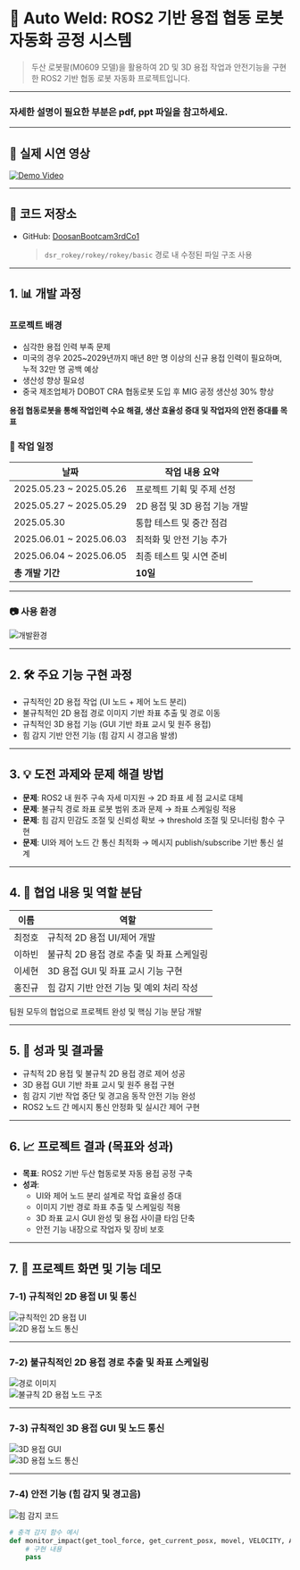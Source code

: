 # 🤖 Auto Weld: ROS2 기반 용접 협동 로봇 자동화 공정 시스템

> 두산 로봇팔(M0609 모델)을 활용하여 2D 및 3D 용접 작업과 안전기능을 구현한 ROS2 기반 협동 로봇 자동화 프로젝트입니다.

---

### 자세한 설명이 필요한 부분은 pdf, ppt 파일을 참고하세요.

---

## 🎥 실제 시연 영상  
[![Demo Video](https://img.youtube.com/vi/wykA4MYREYk/0.jpg)](https://youtu.be/wykA4MYREYk)


---

## 📑 코드 저장소  
- GitHub: [DoosanBootcam3rdCo1](https://github.com/ROKEY-SPARK/DoosanBootcam3rdCo1.git)  
  > `dsr_rokey/rokey/rokey/basic` 경로 내 수정된 파일 구조 사용

---

## 1. 📊 개발 과정

### 프로젝트 배경

  - 심각한 용접 인력 부족 문제  
  - 미국의 경우 2025~2029년까지 매년 8만 명 이상의 신규 용접 인력이 필요하며, 누적 32만 명 공백 예상  
  - 생산성 향상 필요성  
  - 중국 제조업체가 DOBOT CRA 협동로봇 도입 후 MIG 공정 생산성 30% 향상

**용접 협동로봇을 통해 작업인력 수요 해결, 생산 효율성 증대 및 작업자의 안전 증대를 목표**

### 📅 작업 일정

| 날짜                  | 작업 내용 요약                  |
|-----------------------|-------------------------------|
| 2025.05.23 ~ 2025.05.26 | 프로젝트 기획 및 주제 선정        |
| 2025.05.27 ~ 2025.05.29 | 2D 용접 및 3D 용접 기능 개발     |
| 2025.05.30             | 통합 테스트 및 중간 점검           |
| 2025.06.01 ~ 2025.06.03 | 최적화 및 안전 기능 추가           |
| 2025.06.04 ~ 2025.06.05 | 최종 테스트 및 시연 준비           |
| **총 개발 기간**        | **10일**                       |

---

### 📷 사용 환경

![개발환경](images/사용환경.png)

---

## 2. 🛠 주요 기능 구현 과정

- 규칙적인 2D 용접 작업 (UI 노드 + 제어 노드 분리)  
- 불규칙적인 2D 용접 경로 이미지 기반 좌표 추출 및 경로 이동  
- 규칙적인 3D 용접 기능 (GUI 기반 좌표 교시 및 원주 용접)  
- 힘 감지 기반 안전 기능 (힘 감지 시 경고음 발생)

---

## 3. 💡 도전 과제와 문제 해결 방법

- **문제**: ROS2 내 원주 구속 자세 미지원 → 2D 좌표 세 점 교시로 대체  
- **문제**: 불규칙 경로 좌표 로봇 범위 초과 문제 → 좌표 스케일링 적용  
- **문제**: 힘 감지 민감도 조절 및 신뢰성 확보 → threshold 조절 및 모니터링 함수 구현  
- **문제**: UI와 제어 노드 간 통신 최적화 → 메시지 publish/subscribe 기반 통신 설계

---

## 4. 👥 협업 내용 및 역할 분담

| 이름   | 역할                      |
|--------|---------------------------|
| 최정호 | 규칙적 2D 용접 UI/제어 개발 |
| 이하빈 | 불규칙 2D 용접 경로 추출 및 좌표 스케일링 |
| 이세현 | 3D 용접 GUI 및 좌표 교시 기능 구현  |
| 홍진규 | 힘 감지 기반 안전 기능 및 예외 처리 작성 |

팀원 모두의 협업으로 프로젝트 완성 및 핵심 기능 분담 개발

---

## 5. 🎯 성과 및 결과물

- 규칙적 2D 용접 및 불규칙 2D 용접 경로 제어 성공  
- 3D 용접 GUI 기반 좌표 교시 및 원주 용접 구현  
- 힘 감지 기반 작업 중단 및 경고음 동작 안전 기능 완성  
- ROS2 노드 간 메시지 통신 안정화 및 실시간 제어 구현

---

## 6. 📈 프로젝트 결과 (목표와 성과)

- **목표**: ROS2 기반 두산 협동로봇 자동 용접 공정 구축  
- **성과**:  
  - UI와 제어 노드 분리 설계로 작업 효율성 증대  
  - 이미지 기반 경로 좌표 추출 및 스케일링 적용  
  - 3D 좌표 교시 GUI 완성 및 용접 사이클 타임 단축  
  - 안전 기능 내장으로 작업자 및 장비 보호

---

## 7. 📸 프로젝트 화면 및 기능 데모

### 7-1) 규칙적인 2D 용접 UI 및 통신  
![규칙적인 2D 용접 UI](https://github.com/user-attachments/assets/e469747a-4e20-47d1-b025-00048b228b06)  
![2D 용접 노드 통신](https://github.com/user-attachments/assets/a66a08c7-2903-4365-af4d-7555b3660348)

---

### 7-2) 불규칙적인 2D 용접 경로 추출 및 좌표 스케일링  
![경로 이미지](https://github.com/user-attachments/assets/7cf1485a-9ca2-4930-8a24-a68b1d7a28ff)  
![불규칙 2D 용접 노드 구조](https://github.com/user-attachments/assets/52052adb-73c8-47b4-997b-3c75abac1c29)

---

### 7-3) 규칙적인 3D 용접 GUI 및 노드 통신  
![3D 용접 GUI](https://github.com/user-attachments/assets/3616910a-82c0-49c0-b7d4-073c56b5a90b)  
![3D 용접 노드 통신](https://github.com/user-attachments/assets/81421d74-08e1-4a6a-a9a2-2ec8a4b83d33)

---

### 7-4) 안전 기능 (힘 감지 및 경고음)  
![힘 감지 코드](https://github.com/user-attachments/assets/bdf16ad0-dcb3-438e-bfac-0f345daa175d)

```python
# 충격 감지 함수 예시
def monitor_impact(get_tool_force, get_current_posx, movel, VELOCITY, ACC):
    # 구현 내용
    pass

